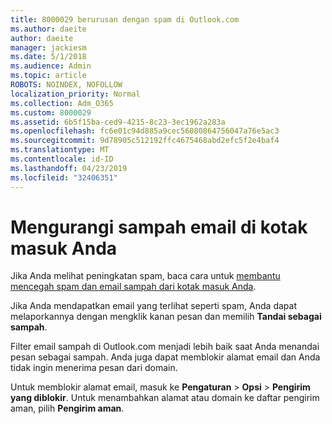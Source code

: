 ```yaml
---
title: 8000029 berurusan dengan spam di Outlook.com
ms.author: daeite
author: daeite
manager: jackiesm
ms.date: 5/1/2018
ms.audience: Admin
ms.topic: article
ROBOTS: NOINDEX, NOFOLLOW
localization_priority: Normal
ms.collection: Adm_O365
ms.custom: 8000029
ms.assetid: 6b5f15ba-ced9-4215-8c23-3ec1962a283a
ms.openlocfilehash: fc6e01c94d885a9cec56080864756047a76e5ac3
ms.sourcegitcommit: 9d78905c512192ffc4675468abd2efc5f2e4baf4
ms.translationtype: MT
ms.contentlocale: id-ID
ms.lasthandoff: 04/23/2019
ms.locfileid: "32406351"
---
```

# <a name="reduce-junk-email-in-your-inbox"></a>Mengurangi sampah email di kotak masuk Anda

Jika Anda melihat peningkatan spam, baca cara untuk [membantu mencegah spam dan email sampah dari kotak masuk Anda](https://go.microsoft.com/fwlink/p/?linkid=873140).
  
Jika Anda mendapatkan email yang terlihat seperti spam, Anda dapat melaporkannya dengan mengklik kanan pesan dan memilih **Tandai sebagai sampah**. 
  
Filter email sampah di Outlook.com menjadi lebih baik saat Anda menandai pesan sebagai sampah. Anda juga dapat memblokir alamat email dan Anda tidak ingin menerima pesan dari domain.
  
Untuk memblokir alamat email, masuk ke **Pengaturan** \> **Opsi** \> **Pengirim yang diblokir**. Untuk menambahkan alamat atau domain ke daftar pengirim aman, pilih **Pengirim aman**. 
  

